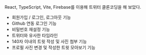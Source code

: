 React, TypeScript, Vite, Firebase를 이용해 트위터 클론코딩을 해 보았다.

- 회원가입 / 로그인, 로그아웃 기능
- Github 연동 로그인 기능
- 비밀번호 재설정 기능
- 트위터와 유사한 타임라인
- 140자 이내의 트윗 작성 및 사진 첨부 기능
- 프로필 사진 변경 및 작성한 트윗 모아보기 기능
